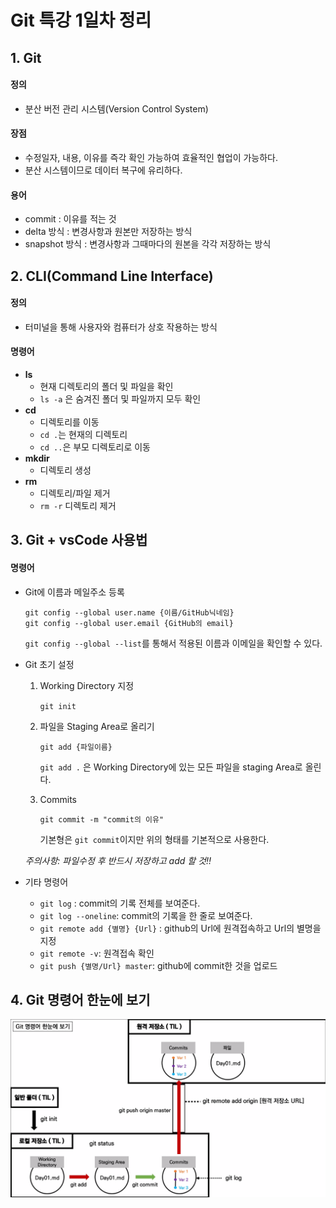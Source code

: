 # Git 특강 1일차 정리

## 1. Git

#### 정의

- 분산 버전 관리 시스템(Version Control System)

#### 장점

- 수정일자, 내용, 이유를 즉각 확인 가능하여 효율적인 협업이 가능하다.
- 분산 시스템이므로 데이터 복구에 유리하다.

#### 용어

- commit : 이유를 적는 것
- delta 방식 : 변경사항과 원본만 저장하는 방식
- snapshot 방식 : 변경사항과 그때마다의 원본을 각각 저장하는 방식

## 2. CLI(Command Line Interface)

#### 정의

- 터미널을 통해 사용자와 컴퓨터가 상호 작용하는 방식

#### 명령어

- **ls** 
  - 현재 디렉토리의 폴더 및 파일을 확인
  - ``ls -a`` 은 숨겨진 폴더 및 파일까지 모두 확인
- **cd**
  - 디렉토리를 이동
  - ``cd .``는 현재의 디렉토리
  - ``cd ..``은 부모 디렉토리로 이동
- **mkdir**
  - 디렉토리 생성
- **rm**
  - 디렉토리/파일 제거
  - ``rm -r`` 디렉토리 제거

## 3. Git + vsCode 사용법

#### 명령어

- Git에 이름과 메일주소 등록

  ```
  git config --global user.name {이름/GitHub닉네임}
  git config --global user.email {GitHub의 email}
  ```

  ``git config --global --list``를 통해서 적용된 이름과 이메일을 확인할 수 있다.

- Git 초기 설정

  1) Working Directory 지정

     ``git init``

  2) 파일을 Staging Area로 올리기

     ``git add {파일이름}``

     ``git add .`` 은 Working Directory에 있는 모든 파일을 staging Area로 올린다.

  3. Commits

     ``git commit -m "commit의 이유"``

     기본형은 ``git commit``이지만 위의 형태를 기본적으로 사용한다.

  *주의사항: 파일수정 후 반드시 저장하고 add 할 것!!*

- 기타 명령어
  - ``git log`` : commit의 기록 전체를 보여준다.
  - ``git log --oneline``: commit의 기록을 한 줄로 보여준다.
  - ``git remote add {별명} {Url}`` : github의 Url에 원격접속하고 Url의 별명을 지정
  - ``git remote -v``: 원격접속 확인
  - ``git push {별명/Url} master``: github에 commit한 것을 업로드 

## 4. Git 명령어 한눈에 보기

![이미지](./Basic_github_1.assets/git%20%EB%AA%85%EB%A0%B9%EC%96%B4%20%ED%95%9C%EB%88%88%EC%97%90%EB%B3%B4%EA%B8%B0.png)

